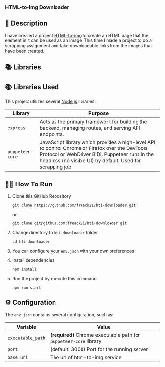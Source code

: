 ### HTML-to-img Downloader

## 📑 Description

I have created a project [HTML-to-img](https://github.com/freack21/html-to-img) to create an HTML page that the element in it can be used as an image. This time I made a project to do a scrapping assignment and take downloadable links from the images that have been created.

## 📚 Libraries

## 📚 Libraries Used

This project utilizes several [Node.js](https://nodejs.org/en) libraries:

| Library          | Purpose                                                                                                                                                                                                         |
| ---------------- | --------------------------------------------------------------------------------------------------------------------------------------------------------------------------------------------------------------- |
| `express`        | Acts as the primary framework for building the backend, managing routes, and serving API endpoints.                                                                                                             |
| `puppeteer-core` | JavaScript library which provides a high-level API to control Chrome or Firefox over the DevTools Protocol or WebDriver BiDi. Puppeteer runs in the headless (no visible UI) by default. Used for scrapping job |

## 🏃‍➡️ How To Run

1. Clone this GitHub Repository

   ```https
   git clone https://github.com/freack21/hti-downloader.git
   ```

   or

   ```ssh
   git clone git@github.com:freack21/hti-downloader.git
   ```

2. Change directory to `hti-downloader` folder

   ```
   cd hti-downloader
   ```

3. You can configure your `env.json` with your own preferences

4. Install dependencies

   ```
   npm install
   ```

5. Run the project by execute this command

   ```
   npm run start
   ```

## ⚙️ Configuration

The `env.json` contains several configuration, such as:

| Variable          | Value                                                              |
| ----------------- | ------------------------------------------------------------------ |
| `executable_path` | **(required)** Chrome executable path for `puppeteer-core` library |
| `port`            | (default: 3000) Port for the running server                        |
| `base_url`        | The url of html-to-img service                                     |
